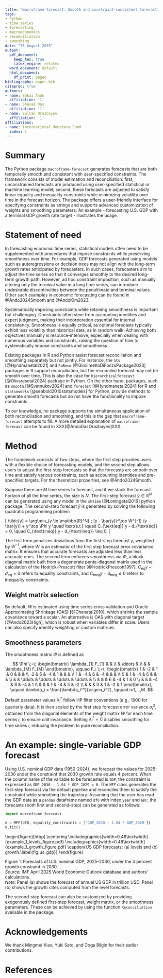 ```yaml
---
title: "macroframe-forecast: Smooth and constraint-consistent forecasting"
tags:
- Python
- time series
- forecasting
- macroeconomics
- reconciliation
- smoothing
date: "28 August 2025"
output:
  pdf_document:
    keep_tex: true
    latex_engine: xelatex
  word_document: default
  html_document:
    df_print: paged
bibliography: paper.bib
citeproc: true
authors:
- name: Sakai Ando
  affiliation: '1'
- name: Shuvam Das
  affiliation: '1'
- name: Sultan Orazbayev
  affiliation: '1'
affiliations:
- name: International Monetary Fund
  index: 1
---
```


# Summary

The Python package `macroframe-forecast` generates forecasts that are both temporally smooth and consistent with user-specified constraints. The framework consists of model estimation and reconciliation: first, unconstrained forecasts are produced using user-specified statistical or machine learning model; second, these forecasts are adjusted to satisfy linear equality and inequality constraints while minimizing volatility over time in the forecast horizon. The package offers a user-friendly interface for specifying constraints as strings and supports advanced customization of weights and smoothing parameters.  An example - forecasting U.S. GDP with a terminal GDP growth rate target - illustrates the usage.

# Statement of need

In forecasting economic time series, statistical models often need to be supplemented with procedures that impose constraints while preserving smoothness over time. For example, GDP forecasts generated using models such as autoregressions or decision trees may not align with the long-term growth rates anticipated by forecasters. In such cases, forecasters aim to adjust the time series so that it converges smoothly to the desired long-term growth path. However, ad hoc constraint imposition, such as manually altering only the terminal value in a long time series, can introduce undesirable discontinuities between the penultimate and terminal values. Other such examples in economic forecasting can be found in @Ando2024Smooth and @AndoKim2023.

Systematically imposing constraints while retaining smoothness is important but challenging. Constraints often stem from accounting identities and expert judgment, making their incorporation essential for internal consistency. Smoothness is equally critical, as optimal forecasts typically exhibit less volatility than historical data, as in random walk. Achieving both objectives manually is resource-intensive, especially when dealing with numerous variables and constraints, raising the question of how to systematically impose constraints and smoothness.

Existing packages in R and Python assist forecast reconciliation and smoothing separately but not jointly. For instance, the `hts` [@Hyndmanetal2021] and `FoReco` [@GirolimettoDiFonzoPackage2023] packages in R support reconciliation, but the reconciled forecast may not be smooth over time. This is also the case for `hierarchicalforecast` [@Olivaresetal2024] package in Python. On the other hand, packages, such as `smooth` [@Svetnukov2024] and `forecast` [@Hyndmanetal2024] for R and `statsmodels` [@seabold2010statsmodels] for Python, provide methods to generate smooth forecasts but do not have the functionality to impose constraints.

To our knowledge, no package supports the simultaneous application of both reconciliation and smoothing, and this is the gap that `macroframe-forecast` attempts to fill. A more detailed explanation of `macroframe-forecast` can be found in XXX[@AndoDasOrazbayev]XXX.

# Method

The framework consists of two steps, where the first step provides users with a flexible choice of forecasting models, and the second step allows users to adjust the first-step forecasts so that the forecasts are smooth over time and satisfy various constraints, such as accounting identities and pre-specified targets. For the theoretical properties, see @Ando2024Smooth.

Suppose there are $M$ time series to forecast, and if we stack the forecast horizon of all the time series, the size is $N$. The first-step forecast $\bar{y}\in \mathbb{R}^N$ can be generated using any model in the `sktime` [@Loningetal2019] python package. The second-step forecast $\tilde{y}$ is generated by solving the following quadratic programming problem

\[
\tilde{y} = \arg\min_{y \in \mathbb{R}^N} \; (y - \bar{y})^\top W^{-1} (y - \bar{y}) + y^\top \Phi y \quad \text{s.t.} \quad C_{\text{eq}} y - d_{\text{eq}} = 0, \quad C_{\text{ineq}} y - d_{\text{ineq}} \leq 0.
\]

The first term penalizes deviations from the first-step forecast $\bar{y}$, weighted by $W^{-1}$, where $W$ is an estimator of the first step forecast error covariance matrix. It ensures that accurate forecasts are adjusted less than less accurate ones. The second term enforces smoothness via $\Phi$, a block-diagonal matrix built from a degenerate penta-diagonal matrix used in the calculation of the Hodrick-Prescott filter [@HodrickPrescott1997]. $C_{\text{eq}} y - d_{\text{eq}} = 0$ refers to equality constraints, and $C_{\text{ineq}} y - d_{\text{ineq}} \leq 0$ refers to inequality constraints.


## Weight matrix selection
By default, $W$ is estimated using time series cross validation and Oracle Approximating Shrinkage (OAS) [@Chenetal2010], which shrinks the sample covariance toward a scalar. An alternative is OAS with diagonal target [@Ando2023High], which is robust when variables differ in scale. Users can also specify identity weighting or custom matrices.

## Smoothness parameters 

The smoothness matrix $\Phi$ is defined as 

$$
\Phi \;=\;
\begin{bmatrix}
\lambda_{1} F_{1} & & \\
& \ddots & \\
& & \lambda_{M} F_{M}
\end{bmatrix},
\qquad
F_i \;=\;
\begin{bmatrix}
1   & -2  & 1   & 0      &        &        &        \\
-2  & 5   & -4  & 1      &        &        &        \\
1   & -4  & 6   & -4     &        &        &        \\
0   & 1   & -4  & 6      &        &       &        \\
    &     & \ddots & \ddots & \ddots & \ddots &     \\
    &     &    & 6       & -4      & 1     & 0      \\
    &     &    & -4     & 6      & -4     & 1      \\
    &     &     & 1      & -4     & 5      & -2     \\
    &     &     &  0      & 1      & -2     & 1
\end{bmatrix},
\qquad
\lambda_i =   \frac{\lambda_i^*}{\sigma_i^2},
\qquad
i=1,...,M.
$$


Default parameter values $\lambda_i^*$ follow HP filter conventions (e.g., 1600 for quarterly data). It is then scaled by the first step forecast error variance $\sigma_i^2$, obtained from the diagonal elements of the weight matrix $W$ for each time series $i$, to ensure unit invariance. Setting $\lambda_i^* = 0$ disables smoothing for time series $i$, reducing the problem to pure reconciliation.


# An example: single-variable GDP forecast

Using U.S. nominal GDP data (1950-2024), we forecast the values for 2025-2030 under the constraint that 2030 growth rate equals 4 percent. When the column name of the variable to be forecasted is `GDP`, the constraint is expressed as `GDP_2030 - 1.04 * GDP_2029 = 0`. The `MFF` class generates the first-step forecast via the default pipeline and reconciles them to satisfy the constraint while smoothing the trajectory. Assuming that the user has read the GDP data as a `pandas` dataframe named `df0` with index `year` and `GDP`, the forecasts (both first and second-step) can be generated as follows:

```python
import macroframe_forecast

m = MFF(df0, equality_constraints = ['GDP_2030 - 1.04 * GDP_2029'])
m.fit()
```
<!---
\begin{figure}[h]
\centering
\begin{minipage}{0.45\linewidth}
  \includegraphics[width=\linewidth]{example_1_levels.png}
  \smallskip
  \centerline{\footnotesize (a) US GDP level forecasts}
\end{minipage}
\hfill
\begin{minipage}{0.45\linewidth}
  \includegraphics[width=\linewidth]{example_1_growth.png}
  \smallskip
  \centerline{\footnotesize (b) US GDP growth forecasts}
\end{minipage}

\caption{Forecasts of U.S. nominal GDP, 2025-2030, under the 4\% growth constraint in 2030.}
\label{fig:us_gdp}


\medskip
\begin{flushleft}
\footnotesize \textit{Source:} IMF April 2025 World Economic Outlook database and authors’ calculations.  
\textit{Note:} Panel (a) shows the forecast of annual US GDP in trillion USD. Panel (b) shows the growth rates computed from the level forecasts.
\end{flushleft}
\end{figure}


::: {#fig-us_gdp layout-ncol=2}

![](example_1_levels.png){fig-alt="US GDP level forecasts" fig-subcap="(a) US GDP level forecasts"}

![](example_1_growth.png){fig-alt="US GDP growth forecasts" fig-subcap="(b) US GDP growth forecasts"}

:::

::: {#fig-us_gdp layout="[2]"}

![](example_1_levels_figure.pdf){fig-alt="US GDP level forecasts" fig-subcap="(a) US GDP level forecasts"}

![](example_1_growth_figure.pdf){fig-alt="US GDP growth forecasts" fig-subcap="(b) US GDP growth forecasts"}

:::--->

\begin{figure}[htbp]
\centering
\includegraphics[width=0.48\textwidth]{example_1_levels_figure.pdf}
\includegraphics[width=0.48\textwidth]{example_1_growth_figure.pdf}
\caption{US GDP forecasts: (a) levels and (b) growth.\label{fig:us_gdp}}
\end{figure}

Figure 1: Forecasts of U.S. nominal GDP, 2025–2030, under the 4 percent growth constraint in 2030.  
*Source:* IMF April 2025 World Economic Outlook database and authors’ calculations.  
*Note:* Panel (a) shows the forecast of annual US GDP in trillion USD. Panel (b) shows the growth rates computed from the level forecasts.


The second-step forecast can also be customized by providing exogenously defined first-step forecast, weight matrix, or the smoothness parameters. These can be achieved by using the function `Reconciliation` available in the package.

# Acknowledgements

We thank Mingmei Xiao, Yuki Sato, and Doga Bilgin for their earlier contributions.

# References
